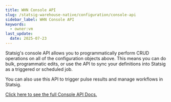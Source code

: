 ```yaml
---
title: WHN Console API
slug: /statsig-warehouse-native/configuration/console-api
sidebar_label: WHN Console API
keywords:
  - owner:vm
last_update:
  date: 2025-07-23
---
```


Statsig's console API allows you to programmatically perform CRUD operations on all of the configuration objects above. This means you can do bulk, programmatic edits, or use the API to sync your definitions into Statsig as a triggered or scheduled job.

You can also use this API to trigger pulse results and manage workflows in Statsig.

[Click here to see the full Console API Docs.](/console-api/introduction)
